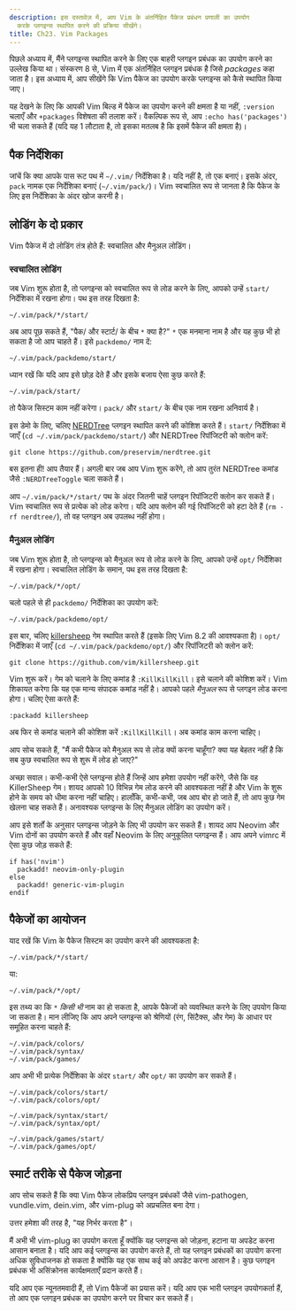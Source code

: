 ```yaml
---
description: इस दस्तावेज़ में, आप Vim के अंतर्निहित पैकेज प्रबंधन प्रणाली का उपयोग
  करके प्लगइन्स स्थापित करने की प्रक्रिया सीखेंगे।
title: Ch23. Vim Packages
---
```


पिछले अध्याय में, मैंने प्लगइन्स स्थापित करने के लिए एक बाहरी प्लगइन प्रबंधक का उपयोग करने का उल्लेख किया था। संस्करण 8 से, Vim में एक अंतर्निहित प्लगइन प्रबंधक है जिसे *packages* कहा जाता है। इस अध्याय में, आप सीखेंगे कि Vim पैकेज का उपयोग करके प्लगइन्स को कैसे स्थापित किया जाए।

यह देखने के लिए कि आपकी Vim बिल्ड में पैकेज का उपयोग करने की क्षमता है या नहीं, `:version` चलाएँ और `+packages` विशेषता की तलाश करें। वैकल्पिक रूप से, आप `:echo has('packages')` भी चला सकते हैं (यदि यह 1 लौटाता है, तो इसका मतलब है कि इसमें पैकेज की क्षमता है)।

## पैक निर्देशिका

जांचें कि क्या आपके पास रूट पथ में `~/.vim/` निर्देशिका है। यदि नहीं है, तो एक बनाएं। इसके अंदर, `pack` नामक एक निर्देशिका बनाएं (`~/.vim/pack/`)। Vim स्वचालित रूप से जानता है कि पैकेज के लिए इस निर्देशिका के अंदर खोज करनी है।

## लोडिंग के दो प्रकार

Vim पैकेज में दो लोडिंग तंत्र होते हैं: स्वचालित और मैनुअल लोडिंग।

### स्वचालित लोडिंग

जब Vim शुरू होता है, तो प्लगइन्स को स्वचालित रूप से लोड करने के लिए, आपको उन्हें `start/` निर्देशिका में रखना होगा। पथ इस तरह दिखता है:

```shell
~/.vim/pack/*/start/
```

अब आप पूछ सकते हैं, "पैक/ और स्टार्ट/ के बीच `*` क्या है?" `*` एक मनमाना नाम है और यह कुछ भी हो सकता है जो आप चाहते हैं। इसे `packdemo/` नाम दें:

```shell
~/.vim/pack/packdemo/start/
```

ध्यान रखें कि यदि आप इसे छोड़ देते हैं और इसके बजाय ऐसा कुछ करते हैं:

```shell
~/.vim/pack/start/
```

तो पैकेज सिस्टम काम नहीं करेगा। `pack/` और `start/` के बीच एक नाम रखना अनिवार्य है।

इस डेमो के लिए, चलिए [NERDTree](https://github.com/preservim/nerdtree) प्लगइन स्थापित करने की कोशिश करते हैं। `start/` निर्देशिका में जाएँ (`cd ~/.vim/pack/packdemo/start/`) और NERDTree रिपॉजिटरी को क्लोन करें:

```shell
git clone https://github.com/preservim/nerdtree.git
```

बस इतना ही! आप तैयार हैं। अगली बार जब आप Vim शुरू करेंगे, तो आप तुरंत NERDTree कमांड जैसे `:NERDTreeToggle` चला सकते हैं।

आप `~/.vim/pack/*/start/` पथ के अंदर जितनी चाहें प्लगइन रिपॉजिटरी क्लोन कर सकते हैं। Vim स्वचालित रूप से प्रत्येक को लोड करेगा। यदि आप क्लोन की गई रिपॉजिटरी को हटा देते हैं (`rm -rf nerdtree/`), तो वह प्लगइन अब उपलब्ध नहीं होगा।

### मैनुअल लोडिंग

जब Vim शुरू होता है, तो प्लगइन्स को मैनुअल रूप से लोड करने के लिए, आपको उन्हें `opt/` निर्देशिका में रखना होगा। स्वचालित लोडिंग के समान, पथ इस तरह दिखता है:

```shell
~/.vim/pack/*/opt/
```

चलो पहले से ही `packdemo/` निर्देशिका का उपयोग करें:

```shell
~/.vim/pack/packdemo/opt/
```

इस बार, चलिए [killersheep](https://github.com/vim/killersheep) गेम स्थापित करते हैं (इसके लिए Vim 8.2 की आवश्यकता है)। `opt/` निर्देशिका में जाएँ (`cd ~/.vim/pack/packdemo/opt/`) और रिपॉजिटरी को क्लोन करें:

```shell
git clone https://github.com/vim/killersheep.git
```

Vim शुरू करें। गेम को चलाने के लिए कमांड है `:KillKillKill`। इसे चलाने की कोशिश करें। Vim शिकायत करेगा कि यह एक मान्य संपादक कमांड नहीं है। आपको पहले *मैनुअल* रूप से प्लगइन लोड करना होगा। चलिए ऐसा करते हैं:

```shell
:packadd killersheep
```

अब फिर से कमांड चलाने की कोशिश करें `:KillKillKill`। अब कमांड काम करना चाहिए।

आप सोच सकते हैं, "मैं कभी पैकेज को मैनुअल रूप से लोड क्यों करना चाहूँगा? क्या यह बेहतर नहीं है कि सब कुछ स्वचालित रूप से शुरू में लोड हो जाए?"

अच्छा सवाल। कभी-कभी ऐसे प्लगइन्स होते हैं जिन्हें आप हमेशा उपयोग नहीं करेंगे, जैसे कि वह KillerSheep गेम। शायद आपको 10 विभिन्न गेम लोड करने की आवश्यकता नहीं है और Vim के शुरू होने के समय को धीमा करना नहीं चाहिए। हालाँकि, कभी-कभी, जब आप बोर हो जाते हैं, तो आप कुछ गेम खेलना चाह सकते हैं। अनावश्यक प्लगइन्स के लिए मैनुअल लोडिंग का उपयोग करें।

आप इसे शर्तों के अनुसार प्लगइन्स जोड़ने के लिए भी उपयोग कर सकते हैं। शायद आप Neovim और Vim दोनों का उपयोग करते हैं और वहाँ Neovim के लिए अनुकूलित प्लगइन्स हैं। आप अपने vimrc में ऐसा कुछ जोड़ सकते हैं:

```shell
if has('nvim')
  packadd! neovim-only-plugin
else
  packadd! generic-vim-plugin
endif
```

## पैकेजों का आयोजन

याद रखें कि Vim के पैकेज सिस्टम का उपयोग करने की आवश्यकता है:

```shell
~/.vim/pack/*/start/
```

या:

```shell
~/.vim/pack/*/opt/
```

इस तथ्य का कि `*` *किसी भी* नाम का हो सकता है, आपके पैकेजों को व्यवस्थित करने के लिए उपयोग किया जा सकता है। मान लीजिए कि आप अपने प्लगइन्स को श्रेणियों (रंग, सिंटैक्स, और गेम) के आधार पर समूहित करना चाहते हैं:

```shell
~/.vim/pack/colors/
~/.vim/pack/syntax/
~/.vim/pack/games/
```

आप अभी भी प्रत्येक निर्देशिका के अंदर `start/` और `opt/` का उपयोग कर सकते हैं।

```shell
~/.vim/pack/colors/start/
~/.vim/pack/colors/opt/

~/.vim/pack/syntax/start/
~/.vim/pack/syntax/opt/

~/.vim/pack/games/start/
~/.vim/pack/games/opt/
```

## स्मार्ट तरीके से पैकेज जोड़ना

आप सोच सकते हैं कि क्या Vim पैकेज लोकप्रिय प्लगइन प्रबंधकों जैसे vim-pathogen, vundle.vim, dein.vim, और vim-plug को अप्रचलित बना देगा।

उत्तर हमेशा की तरह है, "यह निर्भर करता है"।

मैं अभी भी vim-plug का उपयोग करता हूँ क्योंकि यह प्लगइन्स को जोड़ना, हटाना या अपडेट करना आसान बनाता है। यदि आप कई प्लगइन्स का उपयोग करते हैं, तो यह प्लगइन प्रबंधकों का उपयोग करना अधिक सुविधाजनक हो सकता है क्योंकि यह एक साथ कई को अपडेट करना आसान है। कुछ प्लगइन प्रबंधक भी असिंक्रोनस कार्यक्षमताएँ प्रदान करते हैं।

यदि आप एक न्यूनतमवादी हैं, तो Vim पैकेजों का प्रयास करें। यदि आप एक भारी प्लगइन उपयोगकर्ता हैं, तो आप एक प्लगइन प्रबंधक का उपयोग करने पर विचार कर सकते हैं।